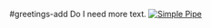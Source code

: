 #greetings-add
Do I need more text. 
[![Simple Pipe](https://github.com/nrstaber/greetings-add/actions/workflows/pipeline.yml/badge.svg)](https://github.com/nrstaber/greetings-add/actions/workflows/pipeline.yml)
